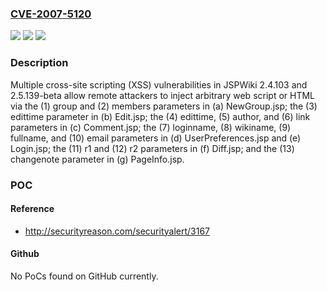 ### [CVE-2007-5120](https://cve.mitre.org/cgi-bin/cvename.cgi?name=CVE-2007-5120)
![](https://img.shields.io/static/v1?label=Product&message=n%2Fa&color=blue)
![](https://img.shields.io/static/v1?label=Version&message=n%2Fa&color=blue)
![](https://img.shields.io/static/v1?label=Vulnerability&message=n%2Fa&color=brighgreen)

### Description

Multiple cross-site scripting (XSS) vulnerabilities in JSPWiki 2.4.103 and 2.5.139-beta allow remote attackers to inject arbitrary web script or HTML via the (1) group and (2) members parameters in (a) NewGroup.jsp; the (3) edittime parameter in (b) Edit.jsp; the (4) edittime, (5) author, and (6) link parameters in (c) Comment.jsp; the (7) loginname, (8) wikiname, (9) fullname, and (10) email parameters in (d) UserPreferences.jsp and (e) Login.jsp; the (11) r1 and (12) r2 parameters in (f) Diff.jsp; and the (13) changenote parameter in (g) PageInfo.jsp.

### POC

#### Reference
- http://securityreason.com/securityalert/3167

#### Github
No PoCs found on GitHub currently.


